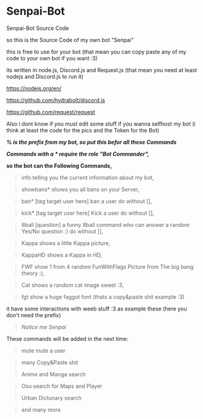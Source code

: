 # Senpai-Bot
Senpai-Bot Source Code

so this is the Source Code of my own bot "Senpai"

this is free to use for your bot (that mean you can copy paste any of my code to your own bot if you want :3)

its written in node.js, Discord.js and Request.js  (that mean you need at least nodejs and Discord.js to run it)

https://nodejs.org/en/

https://github.com/hydrabolt/discord.js

https://github.com/request/request

Also i dont know if you must edit some stuff if you wanna selfhost my bot (i think at least the code for the pics and the Token for the Bot)

**_% is the prefix from my bot, so put this befor all these Commands_**

**_Commands with a * require the role "Bot Commander",_**

**so the bot can the Following Commands,**

>info telling you the current information about my bot,

>showbans* shows you all bans on your Server,

>ban* [tag target user here] ban a user do without [],

>kick* [tag target user here] Kick a user do without [],

>8ball [question] a funny 8ball command who can answer a random Yes/No question :) do without [],

>Kappa shows a little Kappa picture,

>KappaHD shows a Kappa in HD,

>FWF show 1 from 4 random FunWithFlags Picture from The big bang theory :),

>Cat shows a random cat image sweet :3,

>fgt show a huge faggot font (thats a copy&paste shit example :3)


it have some interactions with weeb stuff :3 as example these (here you don't need the prefix)

>*Notice me Senpai*

These commands will be added in the next time:

>mute mute a user

>many Copy&Paste shit

>Anime and Manga search

>Osu search for Maps and Player

>Urban Dictunary search

>and many more
